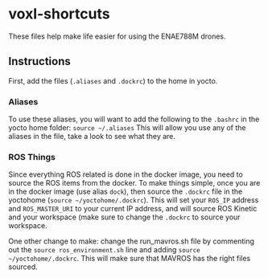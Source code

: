 # voxl-shortcuts

These files help make life easier for using the ENAE788M drones.

## Instructions
First, add the files (`.aliases` and `.dockrc`) to the home in yocto.

### Aliases
To use these aliases, you will want to add the following to the `.bashrc` in the yocto home folder:
`source ~/.aliases`
This will allow you use any of the aliases in the file, take a look to see what they are.

### ROS Things
Since everything ROS related is done in the docker image, you need to source the ROS items from the docker. To make things simple, once you are in the docker image (use alias `dock`), then source the `.dockrc` file in the yoctohome (`source ~/yoctohome/.dockrc`). This will set your `ROS_IP` address and `ROS_MASTER_URI` to your current IP address, and will source ROS Kinetic and your workspace (make sure to change the `.dockrc` to source your workspace.

One other change to make: change the run_mavros.sh file by commenting out the `source ros_environment.sh` line and adding `source ~/yoctohome/.dockrc`. This will make sure that MAVROS has the right files sourced.
